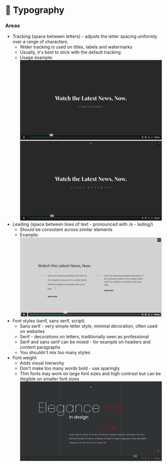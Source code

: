 # 🔡 Typography

### Areas

* Tracking (space between letters) - adjusts the letter spacing uniformly over a range of characters.
  * Wider tracking is used on titles, labels and watermarks
  * Usually, it's best to stick with the default tracking
  * Usage example:\
    ![](<../.gitbook/assets/image (20).png>)![](../.gitbook/assets/image.png)
* Leading (space between lines of text - pronounced with /e - leding/)
  * Should be consistent across similar elements
  * Example:\
    ![](<../.gitbook/assets/image (1).png>)
* Font styles (serif, sans serif, script)
  * Sans serif - very simple letter style, minimal decoration, often used on websites
  * Serif - decorations on letters, traditionally seen as professional
  * Serif and sans serif can be mixed - for example on headers and content paragraphs
  * You shouldn't mix too many styles
* Font weight
  * Adds visual hierarchy
  * Don't make too many words bold - use sparingly
  * Thin fonts may work on large font sizes and high contrast but can be illegible on smaller font sizes\
    ![](<../.gitbook/assets/image (8).png>)
